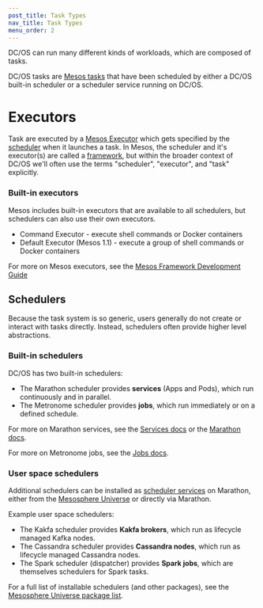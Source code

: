 ```yaml
---
post_title: Task Types
nav_title: Task Types
menu_order: 2
---
```


DC/OS can run many different kinds of workloads, which are composed of tasks.

DC/OS tasks are [Mesos tasks](/docs/1.9/overview/concepts/#mesos-task) that have been scheduled by either a DC/OS built-in scheduler or a scheduler service running on DC/OS.

# Executors

Task are executed by a [Mesos Executor](/docs/1.9/overview/concepts/#mesos-executor) which gets specified by the [scheduler](/docs/1.9/overview/concepts/#dcos-scheduler) when it launches a task. In Mesos, the scheduler and it's executor(s) are called a [framework](/docs/1.9/overview/concepts/#mesos-framework), but within the broader context of DC/OS we'll often use the terms "scheduler", "executor", and "task" explicitly.

### Built-in executors

Mesos includes built-in executors that are available to all schedulers, but schedulers can also use their own executors.

- Command Executor - execute shell commands or Docker containers
- Default Executor (Mesos 1.1) - execute a group of shell commands or Docker containers

For more on Mesos executors, see the [Mesos Framework Development Guide](https://mesos.apache.org/documentation/latest/app-framework-development-guide/)

## Schedulers

Because the task system is so generic, users generally do not create or interact with tasks directly. Instead, schedulers often provide higher level abstractions.

### Built-in schedulers

DC/OS has two built-in schedulers:

- The Marathon scheduler provides **services** (Apps and Pods), which run continuously and in parallel.
- The Metronome scheduler provides **jobs**, which run immediately or on a defined schedule.

For more on Marathon services, see the [Services docs](/docs/1.9/deploying-services/) or the [Marathon docs](https://mesosphere.github.io/marathon/docs/).

For more on Metronome jobs, see the [Jobs docs](/docs/1.9/deploying-jobs/).

### User space schedulers

Additional schedulers can be installed as [scheduler services](/docs/1.9/overview/concepts/#dcos-scheduler-service) on Marathon, either from the [Mesosphere Universe](/docs/1.9/overview/concepts/#mesosphere-universe) or directly via Marathon.

Example user space schedulers:

- The Kakfa scheduler provides **Kakfa brokers**, which run as lifecycle managed Kafka nodes.
- The Cassandra scheduler provides **Cassandra nodes**, which run as lifecycle managed Cassandra nodes.
- The Spark scheduler (dispatcher) provides **Spark jobs**, which are themselves schedulers for Spark tasks.

For a full list of installable schedulers (and other packages), see the [Mesosphere Universe package list](https://universe.serv.sh/#/packages).
